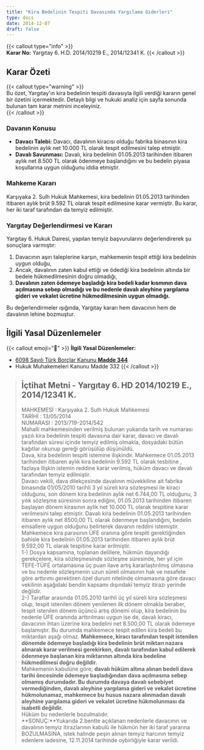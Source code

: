 ```yaml
---
title: "Kira Bedelinin Tespiti Davasında Yargılama Giderleri"
type: docs
date: 2014-12-07
draft: false
---
```


{{< callout type="info" >}}  
**Karar No:** Yargıtay 6. H.D. 2014/10219 E., 2014/12341 K.
{{< /callout >}}

## Karar Özeti

{{< callout type="warning" >}}  
Bu özet, Yargıtay'ın kira bedelinin tespiti davasıyla ilgili verdiği kararın genel bir özetini içermektedir. Detaylı bilgi ve hukuki analiz için sayfa sonunda bulunan tam karar metnini inceleyiniz.  
{{< /callout >}}

### Davanın Konusu

- **Davacı Talebi:** Davacı, davalının kiracısı olduğu fabrika binasının kira bedelinin aylık net 10.000 TL olarak tespit edilmesini talep etmiştir.
- **Davalı Savunması:** Davalı, kira bedelinin 01.05.2013 tarihinden itibaren aylık net 8.500 TL olarak ödenmeye başlandığını ve bu bedelin piyasa koşullarına uygun olduğunu iddia etmiştir.

### Mahkeme Kararı

Karşıyaka 2. Sulh Hukuk Mahkemesi, kira bedelinin 01.05.2013 tarihinden itibaren aylık brüt 9.592 TL olarak tespit edilmesine karar vermiştir. Bu karar, her iki taraf tarafından da temyiz edilmiştir.

### Yargıtay Değerlendirmesi ve Kararı

Yargıtay 6. Hukuk Dairesi, yapılan temyiz başvurularını değerlendirerek şu sonuçlara varmıştır:

1. Davacının aşırı taleplerine karşın, mahkemenin tespit ettiği kira bedelinin uygun olduğu,
2. Ancak, davalının zaten kabul ettiği ve ödediği kira bedelinin altında bir bedele hükmedilmesinin doğru olmadığı,
3. **Davalının zaten ödemeye başladığı kira bedeli kadar kısmının dava açılmasına sebep olmadığı ve bu nedenle davalı aleyhine yargılama gideri ve vekalet ücretine hükmedilmesinin uygun olmadığı.**

Bu değerlendirmeler ışığında, Yargıtay kararı hem davacının hem de davalının lehine bozmuştur.

## İlgili Yasal Düzenlemeler

{{< callout emoji="📖" >}}
**İlgili Yasal Düzenlemeler:**

- [6098 Sayılı Türk Borçlar Kanunu **Madde 344**](/docs/kira/tbk/md-344)
- Hukuk Muhakemeleri Kanunu Madde 332
  {{< /callout >}}

> ## İçtihat Metni - Yargıtay 6. HD 2014/10219 E., 2014/12341 K.
>
> MAHKEMESİ : Karşıyaka 2. Sulh Hukuk Mahkemesi  
> TARİHİ : 13/05/2014  
> NUMARASI : 2013/719-2014/542  
> Mahalli mahkemesinden verilmiş bulunan yukarıda tarih ve numarası yazılı kira bedelinin tespiti davasına dair karar, davacı ve davalı tarafından süresi içinde temyiz edilmiş olmakla, dosyadaki bütün kağıtlar okunup gereği görüşülüp düşünüldü.  
> Dava, kira bedelinin tespiti istemine ilişkindir. Mahkemece 01.05.2013 tarihinden itibaren aylık kira bedelinin 9.592 TL olarak tesbitine , fazlaya ilişkin istemin reddine karar verilmiş, hüküm davacı ve davalı tarafından temyiz edilmiştir.  
> Davacı vekili, dava dilekçesinde davalının müvekkiline ait fabrika binasında 01/05/2010 tarihli 3 yıl süreli kira sözleşmesi ile kiracı olduğunu, son dönem kira bedelinin aylık net 6.744,00 TL olduğunu, 3 yılık sözleşme süresinin sonra ediğini, 01.05.2013 tarihinden itibaren başlayan dönem kirasının aylık net 10.000 TL olarak tespitine karar verilmesini talep etmiştir. Davalı kira bedelinin 01.05.2013 tarihinden itibaren aylık net 8500,00 TL olarak ödenmeye başlandığını, bedelin emsallere uygun olduğunu belirterek davanın reddini istemiştir. Mahkemece kira parasının ÜFE oranına göre tespiti gerektiğinden bahisle kira bedelinin 01.05.2013 tarihinden itibaren aylık brüt 9.592,00 TL olarak tespitine karar erilmiştir.  
> 1-) Dosya kapsamına, toplanan delillere, hükmün dayandığı gerekçelere, kira sözleşmesinde sözleşme süresinde, her yıl için TEFE-TÜFE ortalamasına üç puan ilave artış kararlaştırılmış olmasına ve bu nedenle sözleşmenin uzun süreli olmasının hak ve nesafete göre arttırımı gerektiren özel durum nitelinde olmamasına göre davacı vekilinin aşağıdaki bendin kapsamı dışındaki temyiz itirazı yerinde değildir.  
> 2-) Taraflar arasında 01.05.2010 tarihli üç yıl süreli kira sözleşmesi olup, tespit istenilen dönem yenilenen ilk dönem olmakla beraber, tespit istenilen dönem üçüncü artış dönemi olup, kira bedelinin bu nedenle ÜFE oranında arttırılması uygun ise de, davalı kiracı, davacının ihtarı üzerine kira bedelini net 8.500,00 TL olarak ödemeye başlamıştır. Bu durumda mahkemece tespit edilen kira bedeli bu miktardan aşağı olmaz. **Mahkemece, kiracı tarafından tespit istenilen dönemde ödemeye başladığı kira bedelinin brüt miktarı nazara alınarak karar verilmesi gerekirken, davalı tarafından kabul edilerek ödenmeye başlanan kira miktarının altında kira bedeline hükmedilmesi doğru değildir.**  
> Mahkemenin kabulüne göre; **davalı hüküm altına alınan bedeli dava tarihi öncesinde ödemeye başladığından dava açılmasına sebep olmamış** **durumdadır. Bu durumda davaya davalı sebebiyet vermediğinden, davalı aleyhine yargılama gideri ve vekalet ücretine hükmolunamaz, mahkemece bu** **husus nazara alınmadan davalı aleyhine yargılama gideri ve vekalet ücretine hükmolunması da isabetli değildir.**  
> Hüküm bu nedenlerle bozulmalıdır.  
> **SONUÇ:**Yukarıda 2.bentte açıklanan nedenlerle davacının ve davalının temyiz itirazlarının kabulü ile hükmün her iki taraf yararına BOZULMASINA, istek halinde peşin alınan temyiz harcının temyiz edenlere iadesine, 12.11.2014 tarihinde oybirliğiyle karar verildi.
